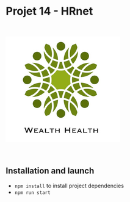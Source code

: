 # Projet 14 - HRnet

<br/>

![](public/img/HRnet_logo.jpg)

<br/>


## Installation and launch

- `npm install` to install project dependencies
- `npm run start`
